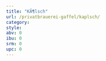 ```yaml
---
title: "KÃ¶lsch"
url: /privatbrauerei-gaffel/kaplsch/
category: 
style: 
abv: 0
ibu: 0
srm: 0
upc: 0
---
```


